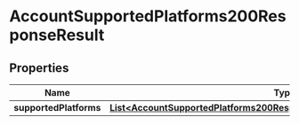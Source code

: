 

# AccountSupportedPlatforms200ResponseResult

## Properties

Name | Type | Description | Notes
------------ | ------------- | ------------- | -------------
**supportedPlatforms** | [**List&lt;AccountSupportedPlatforms200ResponseResultSupportedPlatformsInner&gt;**](AccountSupportedPlatforms200ResponseResultSupportedPlatformsInner.md) |  |  [optional]




